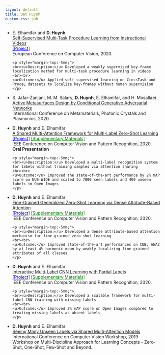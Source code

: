 ```yaml
---
layout: default
title: Dat Huynh
custom_css: pub
---
```


<ul>

<li conference="ECCV20">
	<p>
		E. Elhamifar and <b>D. Huynh</b><br>
		<a href="http://khoury.neu.edu/home/eelhami/publications/SelfSupProcLearn-ECCV2020.pdf">Self-Supervised Multi-Task Procedure Learning from Instructional Videos</a><br>
		<a href="https://github.com/hbdat/eccv20_Multi_Task_Procedure_Learning" style="color:blue;">[Project]</a><br>
		European Conference on Computer Vision, 2020.<br>
	</p>
	
	<p style="margin-top:-5mm;">
	<br><u>Description:</u> Developed a weakly supervised key-frame localization method for multi-task procedure learning in videos
	<br><br>
	<u>Outcome:</u> Applied self-supervised learning on CrossTask and ProceL datasets to localize key-frames without human supervision
	</p>
	
</li>

<li conference="META20">
	<p>
		S. Jafar-Zanjani, M. M. Salary, <b>D. Huynh</b>, E. Elhamifar, and H. Mosallaei<br>
		<a href="">Active Metasurfaces Design by Conditional Generative Adversarial Networks</a><br>
		International Conference on Metamaterials, Photonic Crystals and Plasmonics, 2020.<br>
	</p>
</li>

<li conference="CVPR20">
	<p>
		<b>D. Huynh</b> and E. Elhamifar<br>
		<a href="http://khoury.neu.edu/home/eelhami/publications/MultiAtt-MLZSL-CVPR20.pdf">A Shared Multi-Attention Framework for Multi-Label Zero-Shot Learning</a><br>
		<a href="https://github.com/hbdat/cvpr20_LESA" style="color:blue;">[Project]</a>
		<a href="http://www.ccs.neu.edu/home/eelhami/publications/MultiAtt-MLZSL-CVPR20-suppmat.pdf" style="color:green;">[Supplementary Materials]</a><br>
		IEEE Conference on Computer Vision and Pattern Recognition, 2020.<br>
		<b>Oral Presentation</b><br>
	</p>
	
	<p style="margin-top:-5mm;">
	<br><u>Description:</u> Developed a multi-label recognition system for labels without training samples via attention sharing
	<br><br>
	<u>Outcome:</u> Improved the state-of-the-art performance by 2% mAP score on NUS-WIDE and scaled to 7000 seen labels and 400 unseen labels in Open Images
	</p>
</li>

<li conference="CVPR20">
	<p>
		<b>D. Huynh</b> and E. Elhamifar<br>
		<a href="http://khoury.neu.edu/home/eelhami/publications/FineGrainedZSL-CVPR20.pdf">Fine-Grained Generalized Zero-Shot Learning via Dense Attribute-Based Attention</a><br>
		<a href="https://github.com/hbdat/cvpr20_DAZLE" style="color:blue;">[Project]</a>
		<a href="http://www.ccs.neu.edu/home/eelhami/publications/FineGrainedZSL-CVPR20-suppmat.pdf" style="color:green;">[Supplementary Materials]</a><br>
		IEEE Conference on Computer Vision and Pattern Recognition, 2020.<br>
	</p>
	
	<p style="margin-top:-5mm;">
	<br><u>Description:</u> Developed a dense attribute-based attention mechanism for fine-grained zero-shot learning 
	<br><br>
	<u>Outcome:</u> Improved state-of-the-art performances on CUB, AWA2 by at least 4% harmonic mean by weakly localizing fine-grained attributes of all classes 
	</p>
</li>

<li conference="CVPR20">
	<p>
		<b>D. Huynh</b> and E. Elhamifar<br>
		<a href="http://khoury.neu.edu/home/eelhami/publications/InteractiveCMLL-CVPR20.pdf">Interactive Multi-Label CNN Learning with Partial Labels</a><br>
		<a href="https://github.com/hbdat/cvpr20_IMCL" style="color:blue;">[Project]</a>
		<a href="http://www.ccs.neu.edu/home/eelhami/publications/InteractiveCMLL-CVPR20-suppmat.pdf" style="color:green;">[Supplementary Materials]</a><br>
		IEEE Conference on Computer Vision and Pattern Recognition, 2020.<br>
	</p>
	
	<p style="margin-top:-5mm;">
	<br><u>Description:</u> Developed a scalable framework for multi-label CNN training with missing labels
	<br><br>
	<u>Outcome:</u> Improved 2% mAP score on Open Images compared to treating missing labels as absent labels
	</p>
</li>

<li conference="ICCVW19">
	<p>
		<b>D. Huynh</b> and E. Elhamifar<br>
		<a href="http://www.lsfsl.net/ws/ea/ICCV2019_MDALC_EA07.pdf">Seeing Many Unseen Labels via Shared Multi-Attention Models</a><br>
		International Conference on Computer Vision Workshop, 2019<br>
		Workshop on Multi-Discipline Approach for Learning Concepts - Zero-Shot, One-Shot, Few-Shot and Beyond.
	</p>
</li>
</ul>